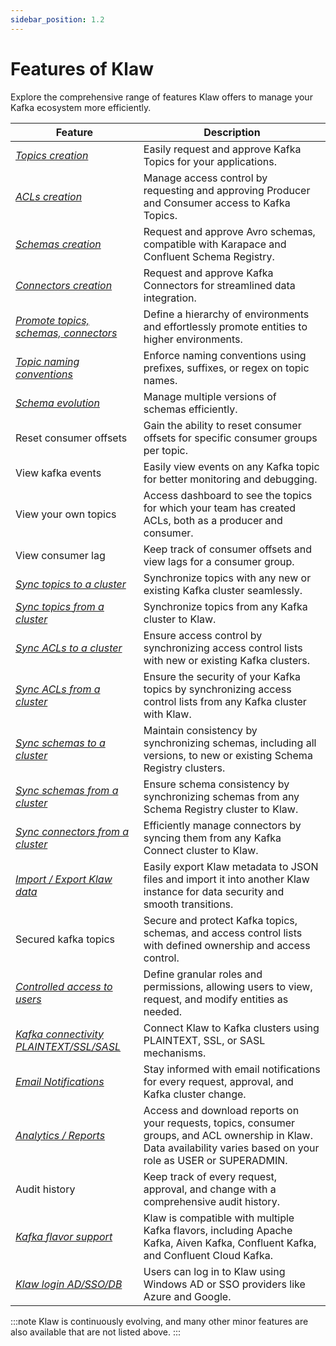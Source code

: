 ```yaml
---
sidebar_position: 1.2
---
```


# Features of Klaw

Explore the comprehensive range of features Klaw offers to manage your Kafka ecosystem more efficiently.

| Feature                                                                                          | Description                                                                                                                                                          |
|--------------------------------------------------------------------------------------------------|----------------------------------------------------------------------------------------------------------------------------------------------------------------------|
| [_Topics creation_](HowTo/topics/Request-a-new-topic)                                            | Easily request and approve Kafka Topics for your applications.                                                                                                       |
| [_ACLs creation_](HowTo/subscriptions/Request-a-subscription)                                    | Manage access control by requesting and approving Producer and Consumer access to Kafka Topics.                                                                      |
| [_Schemas creation_](HowTo/schemas/Request-a-schema)                                             | Request and approve Avro schemas, compatible with Karapace and Confluent Schema Registry.                                                                            |
| [_Connectors creation_](HowTo/connectors/Request-a-new-connector)                                | Request and approve Kafka Connectors for streamlined data integration.                                                                                               |
| [_Promote topics, schemas, connectors_](HowTo/topics/Promote-a-topic)                            | Define a hierarchy of environments and effortlessly promote entities to higher environments.                                                                         |
| [_Topic naming conventions_](HowTo/environments)                                                 | Enforce naming conventions using prefixes, suffixes, or regex on topic names.                                                                                        |
| [_Schema evolution_](HowTo/schemas/manage-schemas)                                               | Manage multiple versions of schemas efficiently.                                                                                                                     |
| Reset consumer offsets                                                                           | Gain the ability to reset consumer offsets for specific consumer groups per topic.                                                                                   |
| View kafka events                                                                                | Easily view events on any Kafka topic for better monitoring and debugging.                                                                                           |
| View your own topics                                                                             | Access dashboard to see the topics for which your team has created ACLs, both as a producer and consumer.                                                            |
| View consumer lag                                                                                | Keep track of consumer offsets and view lags for a consumer group.                                                                                                   |
| [_Sync topics to a cluster_](HowTo/kafka-cluster-migration/sync-topics-to-cluster)               | Synchronize topics with any new or existing Kafka cluster seamlessly.                                                                                                |
| [_Sync topics from a cluster_](HowTo/kafka-cluster-migration/sync-topics-from-cluster)           | Synchronize topics from any Kafka cluster to Klaw.                                                                                                                   |
| [_Sync ACLs to a cluster_](HowTo/kafka-cluster-migration/sync-acls-to-cluster)                   | Ensure access control by synchronizing access control lists with new or existing Kafka clusters.                                                                     |
| [_Sync ACLs from a cluster_](HowTo/kafka-cluster-migration/sync-acls-from-cluster)               | Ensure the security of your Kafka topics by synchronizing access control lists from any Kafka cluster with Klaw.                                                     |
| [_Sync schemas to a cluster_](HowTo/kafka-cluster-migration/sync-schemas-to-cluster)             | Maintain consistency by synchronizing schemas, including all versions, to new or existing Schema Registry clusters.                                                  |
| [_Sync schemas from a cluster_](HowTo/kafka-cluster-migration/sync-schemas-from-cluster)         | Ensure schema consistency by synchronizing schemas from any Schema Registry cluster to Klaw.                                                                         |
| [_Sync connectors from a cluster_](HowTo/kafka-cluster-migration/sync-connectors-from-cluster)   | Efficiently manage connectors by syncing them from any Kafka Connect cluster to Klaw.                                                                                |
| [_Import / Export Klaw data_](HowTo/exportimport)                                                | Easily export Klaw metadata to JSON files and import it into another Klaw instance for data security and smooth transitions.                                         |
| Secured kafka topics                                                                             | Secure and protect Kafka topics, schemas, and access control lists with defined ownership and access control.                                                        |
| [_Controlled access to users_](HowTo/rolespermissions)                                           | Define granular roles and permissions, allowing users to view, request, and modify entities as needed.                                                               |
| [_Kafka connectivity PLAINTEXT/SSL/SASL_](HowTo/clusterconnectivity)                             | Connect Klaw to Kafka clusters using PLAINTEXT, SSL, or SASL mechanisms.                                                                                             |
| [_Email Notifications_](HowTo/notifications)                                                     | Stay informed with email notifications for every request, approval, and Kafka cluster change.                                                                        |
| [_Analytics / Reports_](HowTo/analytics)                                                         | Access and download reports on your requests, topics, consumer groups, and ACL ownership in Klaw. Data availability varies based on your role as USER or SUPERADMIN. |
| Audit history                                                                                    | Keep track of every request, approval, and change with a comprehensive audit history.                                                                                |
| [_Kafka flavor support_](HowTo/clusters)                                                         | Klaw is compatible with multiple Kafka flavors, including Apache Kafka, Aiven Kafka, Confluent Kafka, and Confluent Cloud Kafka.                                     |
| [_Klaw login AD/SSO/DB_](HowTo/authentication)                                                   | Users can log in to Klaw using Windows AD or SSO providers like Azure and Google.                                                                                    |

:::note
    Klaw is continuously evolving, and many other minor features are also available that are not listed above.
:::
